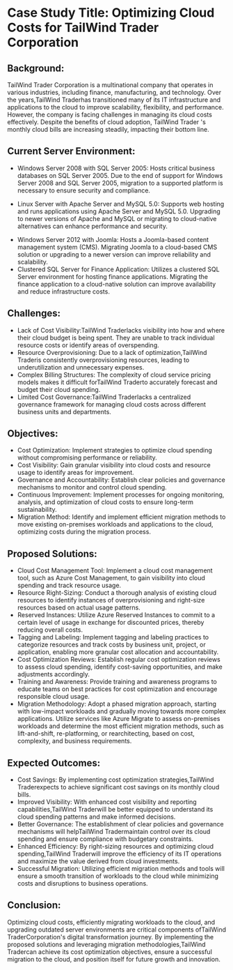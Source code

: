 

# Case Study Title: Optimizing Cloud Costs for TailWind Trader Corporation

## Background:
 TailWind Trader  Corporation is a multinational company that operates in various industries, including finance, manufacturing, and technology. Over the years,TailWind Traderhas transitioned many of its IT infrastructure and applications to the cloud to improve scalability, flexibility, and performance. However, the company is facing challenges in managing its cloud costs effectively. Despite the benefits of cloud adoption,  TailWind Trader 's monthly cloud bills are increasing steadily, impacting their bottom line.

## Current Server Environment:

- Windows Server 2008 with SQL Server 2005: Hosts critical business databases on SQL Server 2005. Due to the end of support for Windows Server 2008 and SQL Server 2005, migration to a supported platform is necessary to ensure security and compliance.
* Linux Server with Apache Server and MySQL 5.0: Supports web hosting and runs applications using Apache Server and MySQL 5.0. Upgrading to newer versions of Apache and MySQL or migrating to cloud-native alternatives can enhance performance and security.
+ Windows Server 2012 with Joomla: Hosts a Joomla-based content management system (CMS). Migrating Joomla to a cloud-based CMS solution or upgrading to a newer version can improve reliability and scalability.
+ Clustered SQL Server for Finance Application: Utilizes a clustered SQL Server environment for hosting finance applications. Migrating the finance application to a cloud-native solution can improve availability and reduce infrastructure costs.

## Challenges:

+ Lack of Cost Visibility:TailWind Traderlacks visibility into how and where their cloud budget is being spent. They are unable to track individual resource costs or identify areas of overspending.
+ Resource Overprovisioning: Due to a lack of optimization,TailWind Traderis consistently overprovisioning resources, leading to underutilization and unnecessary expenses.
+ Complex Billing Structures: The complexity of cloud service pricing models makes it difficult forTailWind Traderto accurately forecast and budget their cloud spending.
+ Limited Cost Governance:TailWind Traderlacks a centralized governance framework for managing cloud costs across different business units and departments.

## Objectives:

+ Cost Optimization: Implement strategies to optimize cloud spending without compromising performance or reliability.
+ Cost Visibility: Gain granular visibility into cloud costs and resource usage to identify areas for improvement.
+ Governance and Accountability: Establish clear policies and governance mechanisms to monitor and control cloud spending.
+ Continuous Improvement: Implement processes for ongoing monitoring, analysis, and optimization of cloud costs to ensure long-term sustainability.
+ Migration Method: Identify and implement efficient migration methods to move existing on-premises workloads and applications to the cloud, optimizing costs during the migration process.
## Proposed Solutions:

+ Cloud Cost Management Tool: Implement a cloud cost management tool, such as Azure Cost Management, to gain visibility into cloud spending and track resource usage.
+ Resource Right-Sizing: Conduct a thorough analysis of existing cloud resources to identify instances of overprovisioning and right-size resources based on actual usage patterns.
+ Reserved Instances: Utilize Azure Reserved Instances to commit to a certain level of usage in exchange for discounted prices, thereby reducing overall costs.
+ Tagging and Labeling: Implement tagging and labeling practices to categorize resources and track costs by business unit, project, or application, enabling more granular cost allocation and accountability.
+ Cost Optimization Reviews: Establish regular cost optimization reviews to assess cloud spending, identify cost-saving opportunities, and make adjustments accordingly.
+ Training and Awareness: Provide training and awareness programs to educate teams on best practices for cost optimization and encourage responsible cloud usage.
+ Migration Methodology: Adopt a phased migration approach, starting with low-impact workloads and gradually moving towards more complex applications. Utilize services like Azure Migrate to assess on-premises workloads and determine the most efficient migration methods, such as lift-and-shift, re-platforming, or rearchitecting, based on cost, complexity, and business requirements.

## Expected Outcomes:

+ Cost Savings: By implementing cost optimization strategies,TailWind Traderexpects to achieve significant cost savings on its monthly cloud bills.
+ Improved Visibility: With enhanced cost visibility and reporting capabilities,TailWind Traderwill be better equipped to understand its cloud spending patterns and make informed decisions.
+ Better Governance: The establishment of clear policies and governance mechanisms will helpTailWind Tradermaintain control over its cloud spending and ensure compliance with budgetary constraints.
+ Enhanced Efficiency: By right-sizing resources and optimizing cloud spending,TailWind Traderwill improve the efficiency of its IT operations and maximize the value derived from cloud investments.
+ Successful Migration: Utilizing efficient migration methods and tools will ensure a smooth transition of workloads to the cloud while minimizing costs and disruptions to business operations.
## Conclusion:
Optimizing cloud costs, efficiently migrating workloads to the cloud, and upgrading outdated server environments are critical components ofTailWind TraderCorporation's digital transformation journey. By implementing the proposed solutions and leveraging migration methodologies,TailWind Tradercan achieve its cost optimization objectives, ensure a successful migration to the cloud, and position itself for future growth and innovation.